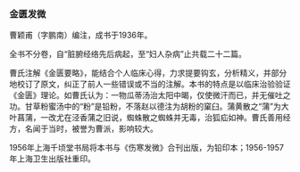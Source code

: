 ### 金匮发微

曹颖甫（字鹏南）编注，成书于1936年。

全书不分卷，自“脏腑经络先后病起，至“妇人杂病”止共载二十二篇。

曹氏注解《金匮要略》，能结合个人临床心得，力求提要钩玄，分析精义，并部分地校订了原文，纠正了前人一些错误或不当的注解。本书的特点是以临床治验验证《金匮》理论。如曹氏认为：一物瓜蒂汤治太阳中暍，仅使微汗而已，并无催吐之功。甘草粉蜜汤中的“粉”是铅粉，不落赵以德注为胡粉的窠臼。蒲黄散之“蒲”为大叶菖蒲，一改尤在泾香蒲之旧说，蜘蛛散之蜘蛛并无毒，治狐疝如神。曹氏善用经方，名闻于当时，被誉为曹派，影响较大。

1956年上海千顷堂书局将本书与《伤寒发微》合刊出版，为铅印本；1956-1957年上海卫生出版社重印。
